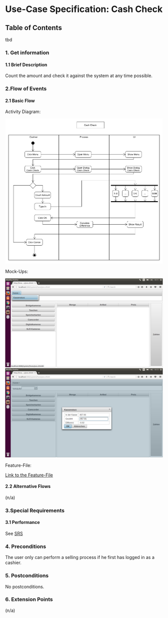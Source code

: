 # Use-Case Specification: Cash Check
## Table of Contents
tbd    

### 1. Get information

#### 1.1 Brief Description

Count the amount and check it against the system at any time possible.

### 2.Flow of Events

#### 2.1 Basic Flow

Activity Diagram: 

![flow for selling process][flow]

Mock-Ups:

![Mock-Up 1][mockup1]
![Mock-Up 2][mockup2]

Feature-File:

[Link to the Feature-File][feature]

#### 2.2 Alternative Flows

(n/a)

### 3.Special Requirements

#### 3.1 Performance
See [SRS]


### 4. Preconditions

The user only can perform a selling process if he first has logged in as a cashier.
 
### 5. Postconditions

No postconditions.

### 6. Extension Points
(n/a)

<!-- Link definitions -->
[feature]: https://github.com/PosSystems/pos/blob/master/pos/features/cashCheck.feature
[flow]: https://github.com/PosSystems/pos/blob/master/useCase/flowChart/useCaseCashCheck.png
[SRS]: https://github.com/PosSystems/pos/blob/master/SRS.md
[mockup1]:https://github.com/PosSystems/pos/blob/master/useCase/screenshots/useCaseCashCheck1.png
[mockup2]:https://github.com/PosSystems/pos/blob/master/useCase/screenshots/useCaseCashCheck2.png
